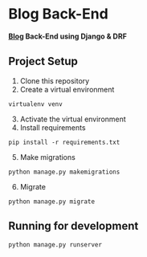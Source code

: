 # Blog Back-End

**[Blog](https://github.com/iAliF/vue-blog) Back-End using Django & DRF**

## Project Setup

1. Clone this repository
2. Create a virtual environment

```
virtualenv venv
```

3. Activate the virtual environment
4. Install requirements

```
pip install -r requirements.txt
```

5. Make migrations

```
python manage.py makemigrations
```

6. Migrate

```
python manage.py migrate
```

## Running for development

```
python manage.py runserver
```